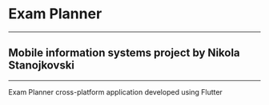 # Exam Planner
-----------------------------------------------------------------------------------
## Mobile information systems project by Nikola Stanojkovski
-----------------------------------------------------------------------------------

Exam Planner cross-platform application developed using Flutter
